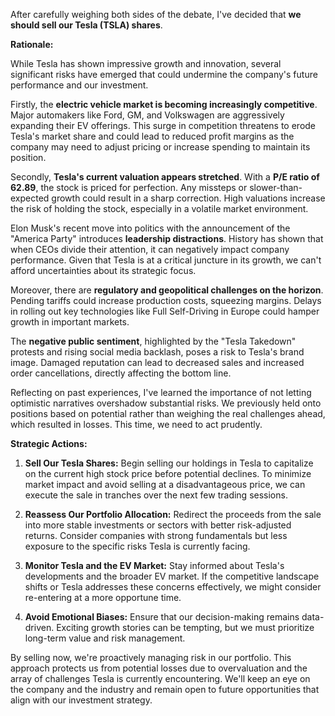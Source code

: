 After carefully weighing both sides of the debate, I've decided that **we should sell our Tesla (TSLA) shares**.

**Rationale:**

While Tesla has shown impressive growth and innovation, several significant risks have emerged that could undermine the company's future performance and our investment.

Firstly, the **electric vehicle market is becoming increasingly competitive**. Major automakers like Ford, GM, and Volkswagen are aggressively expanding their EV offerings. This surge in competition threatens to erode Tesla's market share and could lead to reduced profit margins as the company may need to adjust pricing or increase spending to maintain its position.

Secondly, **Tesla's current valuation appears stretched**. With a **P/E ratio of 62.89**, the stock is priced for perfection. Any missteps or slower-than-expected growth could result in a sharp correction. High valuations increase the risk of holding the stock, especially in a volatile market environment.

Elon Musk's recent move into politics with the announcement of the "America Party" introduces **leadership distractions**. History has shown that when CEOs divide their attention, it can negatively impact company performance. Given that Tesla is at a critical juncture in its growth, we can't afford uncertainties about its strategic focus.

Moreover, there are **regulatory and geopolitical challenges on the horizon**. Pending tariffs could increase production costs, squeezing margins. Delays in rolling out key technologies like Full Self-Driving in Europe could hamper growth in important markets.

The **negative public sentiment**, highlighted by the "Tesla Takedown" protests and rising social media backlash, poses a risk to Tesla's brand image. Damaged reputation can lead to decreased sales and increased order cancellations, directly affecting the bottom line.

Reflecting on past experiences, I've learned the importance of not letting optimistic narratives overshadow substantial risks. We previously held onto positions based on potential rather than weighing the real challenges ahead, which resulted in losses. This time, we need to act prudently.

**Strategic Actions:**

1. **Sell Our Tesla Shares:** Begin selling our holdings in Tesla to capitalize on the current high stock price before potential declines. To minimize market impact and avoid selling at a disadvantageous price, we can execute the sale in tranches over the next few trading sessions.

2. **Reassess Our Portfolio Allocation:** Redirect the proceeds from the sale into more stable investments or sectors with better risk-adjusted returns. Consider companies with strong fundamentals but less exposure to the specific risks Tesla is currently facing.

3. **Monitor Tesla and the EV Market:** Stay informed about Tesla's developments and the broader EV market. If the competitive landscape shifts or Tesla addresses these concerns effectively, we might consider re-entering at a more opportune time.

4. **Avoid Emotional Biases:** Ensure that our decision-making remains data-driven. Exciting growth stories can be tempting, but we must prioritize long-term value and risk management.

By selling now, we're proactively managing risk in our portfolio. This approach protects us from potential losses due to overvaluation and the array of challenges Tesla is currently encountering. We'll keep an eye on the company and the industry and remain open to future opportunities that align with our investment strategy.